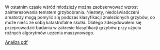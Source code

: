 W ostatnim czasie wśród młodzieży można zaobserwować wzrost zainteresowania tematem grzybobrania. Niestety, niedoświadczeni amatorzy mogą pomylić się podczas klasyfikacji znalezionych grzybów, co może nieść ze sobą katastrofalne skutki. Dlatego zdecydowałem się przeprowadzić badania w zakresie klasyfikacji grzybów przy użyciu różnych algorytmów uczenia maszynowego.

[Analiza pdf](./Analiza_Grzybów.pdf)

